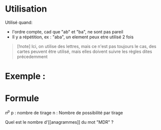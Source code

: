 # Utilisation
Utilisé quand:
- l'ordre compte, cad que "ab" et "ba", ne sont pas pareil
- Il y a répétition, ex : "aba", un element peux etre utilisé 2 fois
> [!note] Ici, on utilise des lettres, mais ce n'est pas toujours le cas, des cartes peuvent être utilisé, mais elles doivent suivre les règles dites précedemment
# Exemple :

# Formule 
$n^{p}$
p : nombre de tirage
n : Nombre de possibilité par tirage

Quel est le nombre d'[[anagrammes]] du mot "MDR" ? 